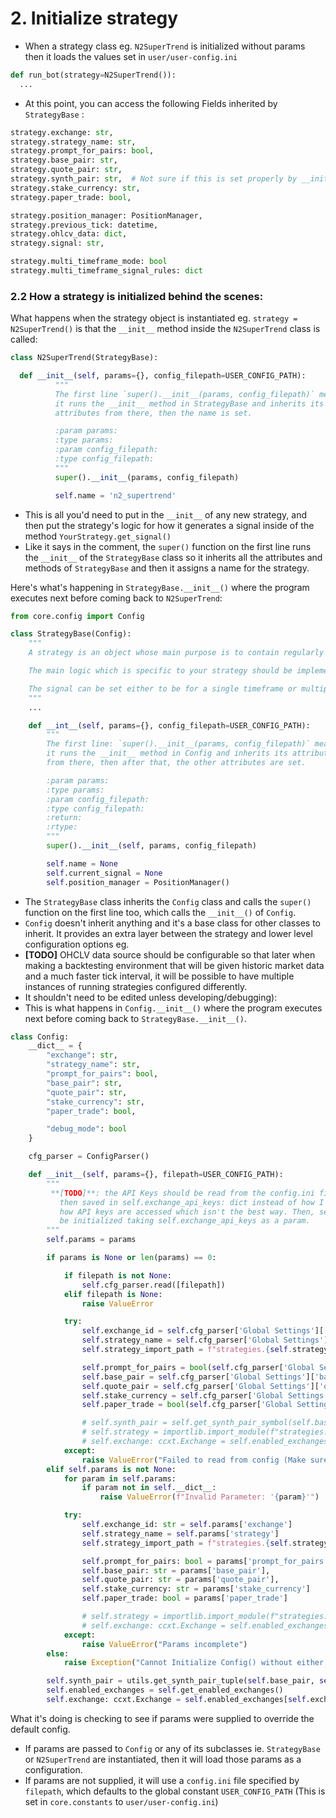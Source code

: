 # 2. Initialize strategy

- When a strategy class eg. `N2SuperTrend` is initialized without params then it loads the values set in `user/user-config.ini`

```python
def run_bot(strategy=N2SuperTrend()):
  ...
```

- At this point, you can access the following Fields inherited by `StrategyBase` :

```python
strategy.exchange: str,
strategy.strategy_name: str,
strategy.prompt_for_pairs: bool,
strategy.base_pair: str,
strategy.quote_pair: str,
strategy.synth_pair: str,  # Not sure if this is set properly by __init__ yet
strategy.stake_currency: str,
strategy.paper_trade: bool,

strategy.position_manager: PositionManager,
strategy.previous_tick: datetime,
strategy.ohlcv_data: dict,
strategy.signal: str,

strategy.multi_timeframe_mode: bool
strategy.multi_timeframe_signal_rules: dict
```

### 2.2 How a strategy is initialized behind the scenes:

What happens when the strategy object is instantiated eg. `strategy = N2SuperTrend()` is that the `__init__` method inside the `N2SuperTrend` class is called:

```python
class N2SuperTrend(StrategyBase):

  def __init__(self, params={}, config_filepath=USER_CONFIG_PATH):
          """
          The first line `super().__init__(params, config_filepath)` means
          it runs the __init__ method in StrategyBase and inherits its
          attributes from there, then the name is set.

          :param params:
          :type params:
          :param config_filepath:
          :type config_filepath:
          """
          super().__init__(params, config_filepath)

          self.name = 'n2_supertrend'
```

- This is all you'd need to put in the `__init__` of any new strategy, and then put the strategy's logic for how it generates a signal inside of the method `YourStrategy.get_signal()`
- Like it says in the comment, the `super()` function on the first line runs the `__init__` of the `StrategyBase` class so it inherits all the attributes and methods of `StrategyBase` and then it assigns a name for the strategy.

Here's what's happening in `StrategyBase.__init__()` where the program executes next before coming back to `N2SuperTrend`:

```python
from core.config import Config

class StrategyBase(Config):
    """
    A strategy is an object whose main purpose is to contain regularly updated market data by pulling OHLCV data from both the base pair and the quote pair, then combining them to make the synth pair, keeping track of PnL for both underlying trades.

    The main logic which is specific to your strategy should be implemented in the `get_signal()` method which should then be called at a regular defined interval.

    The signal can be set either to be for a single timeframe or multiple timeframes by setting the value of `multi_timeframe_signal_mode: Bool` for that strategy.
    """
    ...

    def __int__(self, params={}, config_filepath=USER_CONFIG_PATH):
        """
        The first line: `super().__init__(params, config_filepath)` means
        it runs the __init__ method in Config and inherits its attributes
        from there, then after that, the other attributes are set.

        :param params:
        :type params:
        :param config_filepath:
        :type config_filepath:
        :return:
        :rtype:
        """
        super().__init__(self, params, config_filepath)

        self.name = None
        self.current_signal = None
        self.position_manager = PositionManager()
```

- The `StrategyBase` class inherits the `Config` class and calls the `super()` function on the first line too, which calls the `__init__()` of `Config`.
- `Config` doesn't inherit anything and it's a base class for other classes to inherit. It provides an extra layer between the strategy and lower level configuration options eg.
- **[TODO]** OHCLV data source should be configurable so that later when making a backtesting environment that will be given historic market data and a much faster tick interval, it will be possible to have multiple instances of running strategies configured differently.
- It shouldn't need to be edited unless developing/debugging):
- This is what happens in `Config.__init__()` where the program executes next before coming back to `StrategyBase.__init__()`.

```python
class Config:
    __dict__ = {
        "exchange": str,
        "strategy_name": str,
        "prompt_for_pairs": bool,
        "base_pair": str,
        "quote_pair": str,
        "stake_currency": str,
        "paper_trade": bool,

        "debug_mode": bool
    }

    cfg_parser = ConfigParser()

    def __init__(self, params={}, filepath=USER_CONFIG_PATH):
        """
         **[TODO]**: the API Keys should be read from the config.ini file or given as params
           then saved in self.exchange_api_keys: dict instead of how I'm currently handling
           how API keys are accessed which isn't the best way. Then, self.exchange can 
           be initialized taking self.exchange_api_keys as a param.
        """
        self.params = params

        if params is None or len(params) == 0:

            if filepath is not None:
                self.cfg_parser.read([filepath])
            elif filepath is None:
                raise ValueError

            try:
                self.exchange_id = self.cfg_parser['Global Settings']['exchange']
                self.strategy_name = self.cfg_parser['Global Settings']['strategy']
                self.strategy_import_path = f"strategies.{self.strategy_name}"

                self.prompt_for_pairs = bool(self.cfg_parser['Global Settings']['prompt_for_pairs'])
                self.base_pair = self.cfg_parser['Global Settings']['base_pair_default']
                self.quote_pair = self.cfg_parser['Global Settings']['quote_pair_default']
                self.stake_currency = self.cfg_parser['Global Settings']['stake_currency']
                self.paper_trade = bool(self.cfg_parser['Global Settings']['paper_trade'])

                # self.synth_pair = self.get_synth_pair_symbol(self.base_pair, self.quote_pair)
                # self.strategy = importlib.import_module(f"strategies.{self.strategy_name}")
                # self.exchange: ccxt.Exchange = self.enabled_exchanges[self.cfg_file_key]
            except:
                raise ValueError("Failed to read from config (Make sure all values are assigned)")
        elif self.params is not None:
            for param in self.params:
                if param not in self.__dict__:
                    raise ValueError(f"Invalid Parameter: '{param}'")

            try:
                self.exchange_id: str = self.params['exchange']
                self.strategy_name = self.params['strategy']
                self.strategy_import_path = f"strategies.{self.strategy_name['strategy']}"

                self.prompt_for_pairs: bool = params['prompt_for_pairs'],
                self.base_pair: str = params['base_pair'],
                self.quote_pair: str = params['quote_pair'],
                self.stake_currency: str = params['stake_currency']
                self.paper_trade: bool = params['paper_trade']

                # self.strategy = importlib.import_module(f"strategies.{self.strategy_name}")
                # self.exchange: ccxt.Exchange = self.enabled_exchanges[self.cfg_file_key]
            except:
                raise ValueError("Params incomplete")
        else:
            raise Exception("Cannot Initialize Config() without either params or config_filepath")

        self.synth_pair = utils.get_synth_pair_tuple(self.base_pair, self.quote_pair)
        self.enabled_exchanges = self.get_enabled_exchanges()
        self.exchange: ccxt.Exchange = self.enabled_exchanges[self.exchange_id.lower()]
```

What it's doing is checking to see if params were supplied to override the default config.

- If params are passed to `Config` or any of its subclasses ie. `StrategyBase` or `N2SuperTrend` are instantiated, then it will load those params as a configuration.
- If params are not supplied, it will use a `config.ini` file specified by `filepath`, which defaults to the global constant `USER_CONFIG_PATH` (This is set in `core.constants` to `user/user-config.ini`)